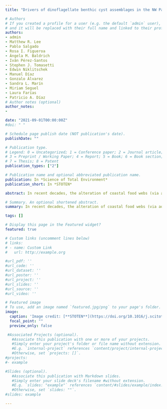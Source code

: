 ```yaml
---
title: "Drivers of dinoflagellate benthic cyst assemblages in the NW Patagonian Fjords System and its adjacent oceanic shelf, with a focus on harmful species"

# Authors
# If you created a profile for a user (e.g. the default `admin` user), write the username (folder name) here 
# and it will be replaced with their full name and linked to their profile.
authors:
- admin
- Matthew R. Lee
- Pablo Salgado
- Rosa I. Figueroa
- Ángela M. Baldrich
- Iván Pérez-Santos
- Stephen J. Tomasetti
- Edwin Niklitschek
- Manuel Díaz
- Gonzalo Álvarez
- Sandra L. Marín
- Miriam Seguel
- Laura Farías
- Patricio A. Díaz
# Author notes (optional)
author_notes:
- 

date: "2021-09-01T00:00:00Z"
#doi: " "

# Schedule page publish date (NOT publication's date).
publishDate: ""

# Publication type.
# Legend: 0 = Uncategorized; 1 = Conference paper; 2 = Journal article;
# 3 = Preprint / Working Paper; 4 = Report; 5 = Book; 6 = Book section;
# 7 = Thesis; 8 = Patent
publication_types: ["2"]

# Publication name and optional abbreviated publication name.
publication: In *Science of Total Environment*
publication_short: In *STOTEN*

abstract: In recent decades, the alteration of coastal food webs (via aquaculture, fishing, and leisure activities), nutrient loading, and an expansion of monitoring programs have prompted an apparent worldwide rise in Harmful Algae Blooms (HABs). Over this time, a parallel increase in HABs has also been observed in the Chilean southern austral region (Patagonia fjords). HAB species like Alexandrium catenella—responsible for Paralytic Shellfish Poisoning (PSP)—are of great public concern due to their negative socioeconomic impacts and significant northward geographical range expansion. Many toxic dinoflagellate species (like A. catenella) produce benthic resting cysts, yet a holistic understanding of the physical-chemical and biological conditions influencing the distributions of cysts in this region is lacking. In this study, we measured a combination of hydrographic (temperature, salinityand dissolved oxygen) and sediment physical-chemical properties (temperature, pH and redox potential), in addition to meiofaunal abundances –as sediment bioturbators and potential cyst predators– to determine the factors influencing dinoflagellate cyst distribution, with emphasis on A. catenella in and around a “hotspot” area of southern Chile. An analysis of similarities (ANOSIM) test revealed significant differences (p < 0.011) in cyst assemblages between the fjords and oceanic environments. Permutational Analysis of Variance (PERMANOVA) showed significant effects of sediment temperature and silt proportion in explaining differences in the cyst assemblages. A generalized linear model (GLM) indicated that sediment temperature, silt/sand, anoxic conditions, and low abundances of Harpacticoida —a meiofauna herbivore group and potential bioturbator— are associated with the higher resting cyst abundances of the harmful species A. catenella. The implications for A. catenella resting cysts dynamics are discussed, highlighting physical-chemical and biological interactions and their potential for PSP outbreak initiation.

# Summary. An optional shortened abstract.
summary: In recent decades, the alteration of coastal food webs (via aquaculture, fishing, and leisure activities), nutrient loading, and an expansion of monitoring programs have prompted an apparent worldwide rise in Harmful Algae Blooms (HABs)...

tags: []

# Display this page in the Featured widget?
featured: true

# Custom links (uncomment lines below)
# links:
# - name: Custom Link
#   url: http://example.org

#url_pdf: ''
#url_code: ''
#url_dataset: ''
#url_poster: ''
#url_project: ''
#url_slides: ''
#url_source: ''
#url_video: ''

# Featured image
# To use, add an image named `featured.jpg/png` to your page's folder. 
image:
  caption: 'Image credit: [**STOTEN**](https://doi.org/10.1016/j.scitotenv.2021.147378)'
  focal_point: ""
  preview_only: false

 #Associated Projects (optional).
   #Associate this publication with one or more of your projects.
   #Simply enter your project's folder or file name without extension.
   #E.g. `internal-project` references `content/project/internal-project/index.md`.
   #Otherwise, set `projects: []`.
#projects:
#- example

#Slides (optional).
   #Associate this publication with Markdown slides.
   #Simply enter your slide deck's filename #without extension.
   #E.g. `slides: "example"` references `content/#slides/example/index.md`.
   #Otherwise, set `slides: ""`.
#slides: example

---
```

